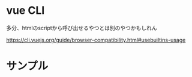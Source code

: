 # vue CLI

多分、htmlのscriptから呼び出せるやつとは別のやつかもしれん

https://cli.vuejs.org/guide/browser-compatibility.html#usebuiltins-usage


# サンプル

